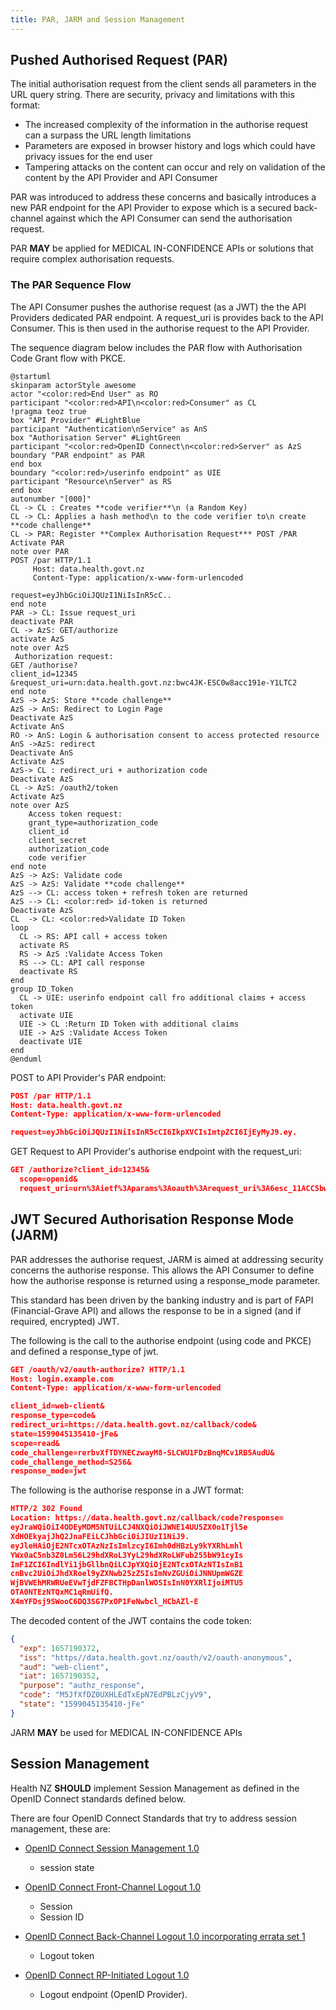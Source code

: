 ```yaml
---
title: PAR, JARM and Session Management
---
```



## Pushed Authorised Request (PAR)

The initial authorisation request from the client sends all parameters in the URL query string. There are security, privacy and limitations with this format:

- The increased complexity of the information in the authorise request can a surpass the URL length limitations
- Parameters are exposed in browser history and logs which could have privacy issues for the end user
- Tampering attacks on the content can occur and rely on validation of the content by the API Provider and API Consumer

PAR was introduced to address these concerns and basically introduces a new PAR endpoint for the API Provider to expose which is a secured back-channel against which the API Consumer can send the authorisation request.

PAR **MAY** be applied for MEDICAL IN-CONFIDENCE APIs or solutions that require complex authorisation requests.

### The PAR Sequence Flow

The API Consumer pushes the authorise request (as a JWT) the the API Providers dedicated PAR endpoint. A request_uri is provides back to the API Consumer. This is then used in the authorise request to the API Provider.

The sequence diagram below includes the PAR flow with Authorisation Code Grant flow with PKCE.

```plantuml
@startuml
skinparam actorStyle awesome
actor "<color:red>End User" as RO
participant "<color:red>API\n<color:red>Consumer" as CL
!pragma teoz true
box "API Provider" #LightBlue
participant "Authentication\nService" as AnS
box "Authorisation Server" #LightGreen
participant "<color:red>OpenID Connect\n<color:red>Server" as AzS
boundary "PAR endpoint" as PAR
end box
boundary "<color:red>/userinfo endpoint" as UIE
participant "Resource\nServer" as RS
end box
autonumber "[000]"
CL -> CL : Creates **code verifier**\n (a Random Key)
CL -> CL: Applies a hash method\n to the code verifier to\n create **code challenge**
CL -> PAR: Register **Complex Authorisation Request*** POST /PAR
Activate PAR
note over PAR
POST /par HTTP/1.1
     Host: data.health.govt.nz
     Content-Type: application/x-www-form-urlencoded

request=eyJhbGciOiJQUzI1NiIsInR5cC..
end note
PAR -> CL: Issue request_uri
deactivate PAR
CL -> AzS: GET/authorize
activate AzS
note over AzS
 Authorization request:
GET /authorise?
client_id=12345
&request_uri=urn:data.health.govt.nz:bwc4JK-ESC0w8acc191e-Y1LTC2
end note
AzS -> AzS: Store **code challenge**
AzS -> AnS: Redirect to Login Page
Deactivate AzS
Activate AnS
RO -> AnS: Login & authorisation consent to access protected resource
AnS ->AzS: redirect
Deactivate AnS
Activate AzS
AzS-> CL : redirect_uri + authorization code
Deactivate AzS
CL -> AzS: /oauth2/token
Activate AzS
note over AzS
    Access token request:
    grant_type=authorization_code
    client_id
    client_secret
    authorization_code
    code verifier
end note
AzS -> AzS: Validate code
AzS -> AzS: Validate **code challenge**
AzS --> CL: access token + refresh token are returned
AzS --> CL: <color:red> id-token is returned
Deactivate AzS
CL  -> CL: <color:red>Validate ID Token
loop
  CL -> RS: API call + access token
  activate RS
  RS -> AzS :Validate Access Token
  RS --> CL: API call response
  deactivate RS
end
group ID_Token
  CL -> UIE: userinfo endpoint call fro additional claims + access token
  activate UIE
  UIE -> CL :Return ID Token with additional claims
  UIE -> AzS :Validate Access Token
  deactivate UIE
end
@enduml
```

<DetailedDescription text="The diagram depicts an authorization flow initiated by an API consumer involving an end user, an authentication service, an authorization server with a PAR endpoint and a userinfo endpoint, and a resource server. The API consumer generates a code verifier and challenge, registers a complex authorization request with the PAR endpoint, and redirects to the authorization server for user login and consent. Upon approval, the authorization server redirects back with an authorization code, which the API consumer exchanges for access and refresh tokens, as well as an ID token. The API consumer validates the ID token and uses the access token for subsequent API calls to the resource server, which validates it with the authorization server. The API consumer can optionally call the userinfo endpoint with the access token to retrieve additional claims from the ID token." />

POST to API Provider's PAR endpoint:

```json
POST /par HTTP/1.1
Host: data.health.govt.nz
Content-Type: application/x-www-form-urlencoded

request=eyJhbGciOiJQUzI1NiIsInR5cCI6IkpXVCIsImtpZCI6IjEyMyJ9.ey.
```

GET Request to API Provider's authorise endpoint with the request_uri:

<!-- cspell:disable -->
```json
GET /authorize?client_id=12345&
  scope=openid&
  request_uri=urn%3Aietf%3Aparams%3Aoauth%3Arequest_uri%3A6esc_11ACC5bwc014ltc14eY22c  
```
<!-- cspell:enable -->

## JWT Secured Authorisation Response Mode (JARM)

PAR addresses the authorise request, JARM is aimed at addressing security concerns the authorise response. This allows the API Consumer to define how the authorise response is returned using a response_mode parameter.

This standard has been driven by the banking industry and is part of FAPI (Financial-Grave API) and allows the response to be in a signed (and if required, encrypted) JWT.

The following is the call to the authorise endpoint (using code and PKCE) and defined a response_type of jwt.

<!-- cspell:disable -->
```json
GET /oauth/v2/oauth-authorize? HTTP/1.1
Host: login.example.com
Content-Type: application/x-www-form-urlencoded

client_id=web-client&
response_type=code&
redirect_uri=https://data.health.govt.nz/callback/code&
state=1599045135410-jFe&
scope=read&
code_challenge=rerbvXfTDYNECzwayM8-SLCWU1FDzBnqMCv1RB5AudU&
code_challenge_method=S256&
response_mode=jwt
```

The following is the authorise response in a JWT format:

```json
HTTP/2 302 Found
Location: https://data.health.govt.nz/callback/code?response=
eyJraWQiOiI4ODEyMDM5NTUiLCJ4NXQiOiJWNE14UU5ZX0o1Tjl5e
XdHOEkyajJhQ2JnaFEiLCJhbGciOiJIUzI1NiJ9.
eyJleHAiOjE2NTcxOTAzNzIsImlzcyI6Imh0dHBzLy9kYXRhLmhl
YWx0aC5nb3Z0Lm56L29hdXRoL3YyL29hdXRoLWFub255bW91cyIs
ImF1ZCI6IndlYi1jbGllbnQiLCJpYXQiOjE2NTcxOTAzNTIsInB1
cnBvc2UiOiJhdXRoel9yZXNwb25zZSIsImNvZGUiOiJNNUpmWGZE
WjBVWEhMRWRUeEVwTjdFZFBCTHpDanlWOSIsInN0YXRlIjoiMTU5
OTA0NTEzNTQxMC1qRmUifQ.
X4mYFDsj9SWooC6DQ3SG7PxOP1FeNwbcl_HCbAZl-E
```

The decoded content of the JWT contains the code token:

```json
{
  "exp": 1657190372,
  "iss": "https//data.health.govt.nz/oauth/v2/oauth-anonymous",
  "aud": "web-client",
  "iat": 1657190352,
  "purpose": "authz_response",
  "code": "M5JfXfDZ0UXHLEdTxEpN7EdPBLzCjyV9",
  "state": "1599045135410-jFe"
}
```

<!-- cspell:enable -->
JARM **MAY** be used for MEDICAL IN-CONFIDENCE APIs

## Session Management

Health NZ **SHOULD** implement Session Management as defined in the OpenID Connect standards defined below.

There are four OpenID Connect Standards that try to address session management, these are:

- [OpenID Connect Session Management 1.0](https://openid.net/specs/openid-connect-session-1_0.html)
  - session state
- [OpenID Connect Front-Channel Logout 1.0](https://openid.net/specs/openid-connect-frontchannel-1_0.html)
  - Session
  - Session ID
- [OpenID Connect Back-Channel Logout 1.0 incorporating errata set 1](https://openid.net/specs/openid-connect-backchannel-1_0.html)

  - Logout token

- [OpenID Connect RP-Initiated Logout 1.0](https://openid.net/specs/openid-connect-rpinitiated-1_0.html)

  - Logout endpoint (OpenID Provider).
